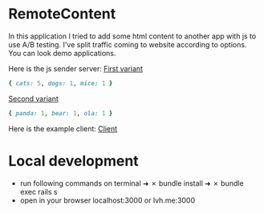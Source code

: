 # RemoteContent

In this application I tried to add some html content to another app with js to use A/B testing. I've split traffic coming to website according to options.
You can look demo applications.

Here is the js sender server:
[First variant](https://sender-js-server.herokuapp.com/js_content.js?first_hash=1)
```ruby
{ cats: 5, dogs: 1, mice: 1 }
```
[Second variant](https://sender-js-server.herokuapp.com/js_content.js)
```ruby
{ panda: 1, bear: 1, ola: 1 }
```
Here is the example client:
[Client](https://receiver-client-server.herokuapp.com/)

# Local development
- run following commands on terminal
➜ ✗ bundle install
➜ ✗ bundle exec rails s
- open in your browser localhost:3000 or lvh.me:3000
